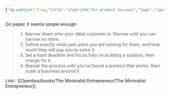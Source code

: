 ```yaml
---
{"dg-publish":true,"title":"algorithm for product success","tags":["quotes"],"date":"2024-03-18T09:38:06+03:00","modified_at":"2024-05-22T15:33:06+03:00","aliases":"algorithm for product success","dg-path":"/quotes/202403180938.md","permalink":"/quotes/202403180938/","dgPassFrontmatter":true}
---
```



> 
On paper, it seems simple enough:
> 1. Narrow down who your ideal customer is. Narrow until you can narrow no more.
> 2. Define exactly what pain point you are solving for them, and how much they will pay you to solve it.
> 3. Set a hard deadline and focus fully on building a solution, then charge for it.
> 4. Repeat the process until you’ve found a product that works, then scale a business around it

Link:: [[Openbox/books/The Minimalist Entrepreneur\|The Minimalist Entrepreneur]]
